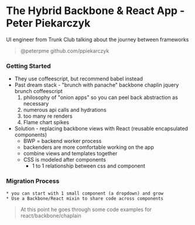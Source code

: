 # The Hybrid Backbone & React App - Peter Piekarczyk
UI engineer from Trunk Club talking about the journey between frameworks
> @peterpme
> github.com/ppiekarczyk

### Getting Started
* They use coffeescript, but recommend babel instead
* Past dream stack - "brunch with panache" backbone chaplin jquery brunch coffeescript
    1. philosophy of "onion apps" so you can peel back abstraction as necessary
    2. numerous api calls and hydrations
    3. too many re renders
    4. Flame chart spikes
* Solution - replacing backbone views with React (reusable encapsulated components)
    * BWP = backend worker process
    * backenders are more comfortable working on the app
    * combine views and templates together
    * CSS is modeled after components 
        - 1 to 1 relationship between css and component

### Migration Process
    * you can start with 1 small component (a dropdown) and grow 
    * Use a Backbone/React mixin to share code across components
    
> At this point he goes through some code examples for react/backbone/chaplain


